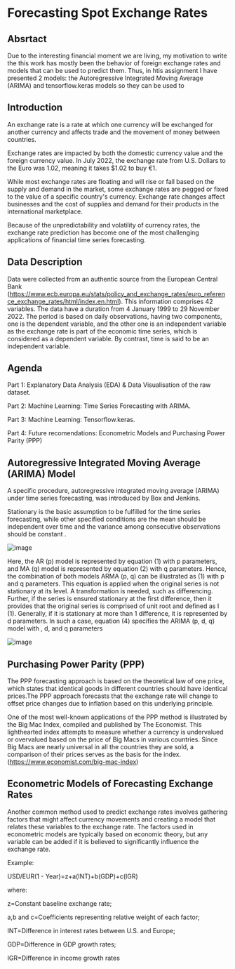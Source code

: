 # Forecasting Spot Exchange Rates 

## Absrtact

Due to the interesting financial moment we are living, my motivation to write the this work has mostly been the behavior of foreign exchange rates and models that can be used to predict them. Thus, in htis assignment I have presented 2 models: the Autoregressive Integrated Moving Average (ARIMA) and tensorflow.keras models so they can be used to 

## Introduction

An exchange rate is a rate at which one currency will be exchanged for another currency and affects trade and the movement of money between countries.

Exchange rates are impacted by both the domestic currency value and the foreign currency value. In July 2022, the exchange rate from U.S. Dollars to the Euro was 1.02, meaning it takes $1.02 to buy €1.

While most exchange rates are floating and will rise or fall based on the supply and demand in the market, some exchange rates are pegged or fixed to the value of a specific country's currency. Exchange rate changes affect businesses and the cost of supplies and demand for their products in the international marketplace. 

Because of the unpredictability and volatility of currency rates, the exchange rate prediction has become one of the most challenging applications of financial time series forecasting.

## Data Description

Data were collected from an authentic source from the European Central Bank (https://www.ecb.europa.eu/stats/policy_and_exchange_rates/euro_reference_exchange_rates/html/index.en.html). This information comprises 42 variables. The data have a duration from 4 January 1999 to 29 November 2022. The period is based on daily observations, having two components, one is the dependent variable, and the other one is an independent variable as the exchange rate is part of the economic time series, which is considered as a dependent variable. By contrast, time is said to be an independent variable.

## Agenda

Part 1: Explanatory Data Analysis (EDA) & Data Visualisation of the raw dataset.

Part 2: Machine Learning: Time Series Forecasting with ARIMA.

Part 3: Machine Learning: Tensorflow.keras.

Part 4: Future recomendations: Econometric Models and Purchasing Power Parity (PPP)


## Autoregressive Integrated Moving Average (ARIMA) Model

A specific procedure, autoregressive integrated moving average (ARIMA) under time series forecasting, was introduced by Box and Jenkins.

Stationary is the basic assumption to be fulfilled for the time series forecasting, while other specified conditions are the mean should be independent over time  and the variance among consecutive observations should be constant .

![image](https://user-images.githubusercontent.com/112239284/206434851-ec1a471f-b25f-46ac-802c-9e2fc5ae0d70.png)

Here, the AR (p) model is represented by equation (1) with p parameters, and MA (q) model is represented by equation (2) with q parameters. Hence, the combination of both models ARMA (p, q) can be illustrated as (1) with p and q parameters.
This equation is applied when the original series is not stationary at its level. A transformation is needed, such as differencing. Further, if the series is ensured stationary at the first difference, then it provides that the original series is comprised of unit root and defined as I (1). Generally, if it is stationary at more than 1 difference, it is represented by d parameters. In such a case, equation (4) specifies the ARIMA (p, d, q) model with , d, and q parameters

![image](https://user-images.githubusercontent.com/112239284/206435068-12cde27a-fc44-4e45-aec6-9c062576ce28.png)


## Purchasing Power Parity (PPP)

The PPP forecasting approach is based on the theoretical law of one price, which states that identical goods in different countries should have identical prices.The PPP approach forecasts that the exchange rate will change to offset price changes due to inflation based on this underlying principle.

One of the most well-known applications of the PPP method is illustrated by the Big Mac Index, compiled and published by The Economist. This lighthearted index attempts to measure whether a currency is undervalued or overvalued based on the price of Big Macs in various countries. Since Big Macs are nearly universal in all the countries they are sold, a comparison of their prices serves as the basis for the index. (https://www.economist.com/big-mac-index)


## Econometric Models of Forecasting Exchange Rates

Another common method used to predict exchange rates involves gathering factors that might affect currency movements and creating a model that relates these variables to the exchange rate. The factors used in econometric models are typically based on economic theory, but any variable can be added if it is believed to significantly influence the exchange rate.

Example:

USD/EUR(1 - Year)=z+a(INT)+b(GDP)+c(IGR)

where:

z=Constant baseline exchange rate;

a,b and c=Coefficients representing relative weight of each factor;

INT=Difference in interest rates between U.S. and Europe;

GDP=Difference in GDP growth rates;

IGR=Difference in income growth rates
